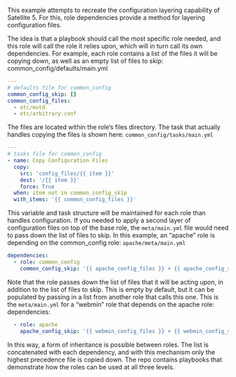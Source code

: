This example attempts to recreate the configuration layering capability of Satellite 5. 
For this, role dependencies provide a method for layering configuration files.

The idea is that a playbook should call the most specific role needed, and this role will call the role it relies upon, which will in turn call its own dependencies. For example, each role contains a list of the files it will be copying down, as well as an empty list of files to skip:
common_config/defaults/main.yml

```yaml
---
# defaults file for common_config
common_config_skip: []
common_config_files:
  - etc/motd
  - etc/arbitrary.conf
```

The files are located within the role’s files directory. The task that actually handles copying the files is shown here:
`common_config/tasks/main.yml`
```yaml
---
# tasks file for common_config
- name: Copy Configuration Files
  copy:
    src: 'config_files/{{ item }}'
    dest: '/{{ item }}'
    force: True
  when: item not in common_config_skip
  with_items: '{{ common_config_files }}'
```

This variable and task structure will be maintained for each role than handles configuration. If you needed to apply a second layer of configuration files on top of the base role, the `meta/main.yml` file would need to pass down the list of files to skip. In this example, an “apache” role is depending on the common_config role:
`apache/meta/main.yml`
```yaml
dependencies:
  - role: common_config
    common_config_skip: '{{ apache_config_files }} + {{ apache_config_skip }}'
```

Note that the role passes down the list of files that it will be acting upon, in addition to the list of files to skip. This is empty by default, but it can be populated by passing in a list from another role that calls this one. This is the `meta/main.yml` for a “webmin” role that depends on the apache role:
dependencies:
```yaml
  - role: apache
    apache_config_skip: '{{ webmin_config_files }} + {{ webmin_config_skip }}'
```

In this way, a form of inheritance is possible between roles. The list is concatenated with each dependency, and with this mechanism only the highest precedence file is copied down. The repo contains playbooks that demonstrate how the roles can be used at all three levels.
